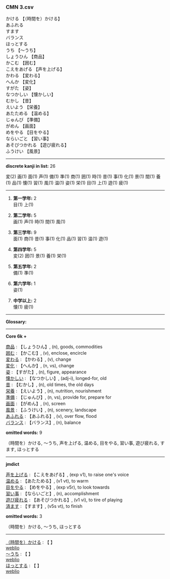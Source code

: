 ### CMN 3.csv  
  

かける 【（時間を）かける】   
あふれる    
すます    
バランス    
ほっとする    
うち 【～うち】   
しょうひん 【商品】   
かこむ 【囲む】   
こえをあげる 【声を上げる】   
かわる 【変わる】   
へんか 【変化】   
すがた 【姿】   
なつかしい 【懐かしい】   
むかし 【昔】   
えいよう 【栄養】   
あたためる 【温める】   
じゅんび 【準備】   
がめん 【画面】   
めをやる 【目をやる】   
ならいごと 【習い事】   
あそびつかれる 【遊び疲れる】   
ふうけい 【風景】  


----------------

__discrete kanji in list:__ 26 

変(2) 画(1) 面(1) 声(1) 備(1) 準(1) 商(1) 囲(1) 時(1) 昔(1) 事(1) 化(1) 景(1) 間(1) 養(1) 品(1) 懐(1) 習(1) 風(1) 温(1) 姿(1) 栄(1) 目(1) 上(1) 遊(1) 疲(1)

----------------
  
1.  __第一学年:__ 2  
目(1) 上(1)
  
2.  __第二学年:__ 5  
画(1) 声(1) 時(1) 間(1) 風(1)

3.  __第三学年:__ 9  
面(1) 商(1) 昔(1) 事(1) 化(1) 品(1) 習(1) 温(1) 遊(1)

4.  __第四学年:__ 5  
変(2) 囲(1) 景(1) 養(1) 栄(1)

5.  __第五学年:__ 2  
備(1) 準(1)

6.  __第六学年:__ 1  
姿(1)

7.  __中学以上:__ 2  
懐(1) 疲(1)

----------------

__Glossary:__  


----------------

__Core 6k +__  


[商品](mkreikoku:///search?text=商品) : 【しょうひん】, (n), goods, commodities  
[囲む](mkreikoku:///search?text=囲む) : 【かこむ】, (v), enclose, encircle  
[変わる](mkreikoku:///search?text=変わる) : 【かわる】, (v), change  
[変化](mkreikoku:///search?text=変化) : 【へんか】, (n, vs), change  
[姿](mkreikoku:///search?text=姿) : 【すがた】, (n), figure, appearance  
[懐かしい](mkreikoku:///search?text=懐かしい) : 【なつかしい】, (adj-i), longed-for, old  
[昔](mkreikoku:///search?text=昔) : 【むかし】, (n), old times, the old days  
[栄養](mkreikoku:///search?text=栄養) : 【えいよう】, (n), nutrition, nourishment  
[準備](mkreikoku:///search?text=準備) : 【じゅんび】, (n, vs), provide for, prepare for  
[画面](mkreikoku:///search?text=画面) : 【がめん】, (n), screen  
[風景](mkreikoku:///search?text=風景) : 【ふうけい】, (n), scenery, landscape  
[あふれる](mkreikoku:///search?text=あふれる) : 【あふれる】, (v), over flow, flood  
[バランス](mkreikoku:///search?text=バランス) : 【バランス】, (n), balance  
 

__omitted words:__ 9  

（時間を）かける, ～うち, 声を上げる, 温める, 目をやる, 習い事, 遊び疲れる, すます, ほっとする 


----------------

__jmdict__  


[声を上げる](mkreikoku:///search?text=声を上げる) : 【こえをあげる】, (exp v1), to raise one's voice  
[温める](mkreikoku:///search?text=温める) : 【あたためる】, (v1 vt), to warm  
[目をやる](mkreikoku:///search?text=目をやる) : 【めをやる】, (exp v5r), to look towards  
[習い事](mkreikoku:///search?text=習い事) : 【ならいごと】, (n), accomplishment  
[遊び疲れる](mkreikoku:///search?text=遊び疲れる) : 【あそびつかれる】, (v1 vi), to tire of playing  
[済ます](mkreikoku:///search?text=済ます) : 【すます】, (v5s vt), to finish  
 

__omitted words:__  3  

（時間を）かける, ～うち, ほっとする  


----------------

[（時間を）かける](mkreikoku:///search?text=（時間を）かける) : 【 】   
 [weblio](https://ejje.weblio.jp/content/%EF%BC%88%E6%99%82%E9%96%93%E3%82%92%EF%BC%89%E3%81%8B%E3%81%91%E3%82%8B)  
[～うち](mkreikoku:///search?text=～うち) : 【 】   
 [weblio](https://ejje.weblio.jp/content/%EF%BD%9E%E3%81%86%E3%81%A1)  
[ほっとする](mkreikoku:///search?text=ほっとする) : 【 】   
 [weblio](https://ejje.weblio.jp/content/%E3%81%BB%E3%81%A3%E3%81%A8%E3%81%99%E3%82%8B)  
  

